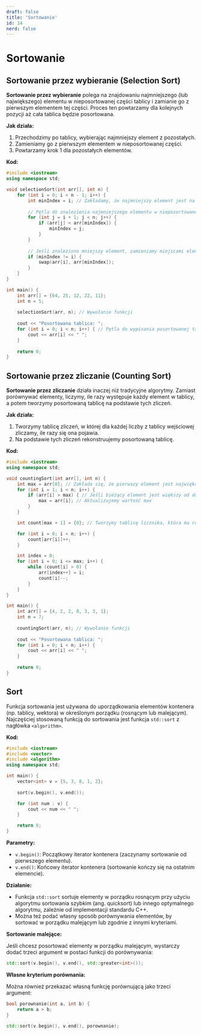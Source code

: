 ```yaml
---
draft: false
title: 'Sortowanie'
id: 14
nerd: false
---
```


# Sortowanie

## Sortowanie przez wybieranie (Selection Sort)

**Sortowanie przez wybieranie** polega na znajdowaniu najmniejszego (lub największego) elementu w nieposortowanej części tablicy i zamianie go z pierwszym elementem tej części. Proces ten powtarzamy dla kolejnych pozycji aż cała tablica będzie posortowana.

**Jak działa:**

1. Przechodzimy po tablicy, wybierając najmniejszy element z pozostałych.
2. Zamieniamy go z pierwszym elementem w nieposortowanej części.
3. Powtarzamy krok 1 dla pozostałych elementów.


**Kod:**
```cpp
#include <iostream>
using namespace std;

void selectionSort(int arr[], int n) {
    for (int i = 0; i < n - 1; i++) {
        int minIndex = i; // Zakładamy, że najmniejszy element jest na pozycji i
        
        // Pętla do znalezienia najmniejszego elementu w nieposortowanej części tablicy
        for (int j = i + 1; j < n; j++) { 
            if (arr[j] < arr[minIndex]) {
                minIndex = j;
            }
        }
        
        // Jeśli znaleziono mniejszy element, zamieniamy miejscami elementy i oraz minIndex
        if (minIndex != i) {
            swap(arr[i], arr[minIndex]);
        }
    }
}

int main() {
    int arr[] = {64, 25, 12, 22, 11};
    int n = 5;
    
    selectionSort(arr, n); // Wywołanie funkcji
    
    cout << "Posortowana tablica: ";
    for (int i = 0; i < n; i++) { // Pętla do wypisania posortowanej tablicy
        cout << arr[i] << " ";
    }
    
    return 0;
}

```

## Sortowanie przez zliczanie (Counting Sort)

**Sortowanie przez zliczanie** działa inaczej niż tradycyjne algorytmy. Zamiast porównywać elementy, liczymy, ile razy występuje każdy element w tablicy, a potem tworzymy posortowaną tablicę na podstawie tych zliczeń.

**Jak działa:**

1. Tworzymy tablicę zliczeń, w której dla każdej liczby z tablicy wejściowej zliczamy, ile razy się ona pojawia.
2. Na podstawie tych zliczeń rekonstruujemy posortowaną tablicę.

**Kod:**
```cpp
#include <iostream>
using namespace std;

void countingSort(int arr[], int n) {
    int max = arr[0]; // Zakłada się, że pierwszy element jest największym (max)
    for (int i = 1; i < n; i++) {
        if (arr[i] > max) { // Jeśli bieżący element jest większy od dotychczasowego max
            max = arr[i]; // Aktualizujemy wartość max
        }
    }

    int count[max + 1] = {0}; // Tworzymy tablicę licznika, która ma rozmiar max + 1 i inicjalizujemy ją zerami

    for (int i = 0; i < n; i++) {
        count[arr[i]]++;
    }

    int index = 0;
    for (int i = 0; i <= max; i++) {
        while (count[i] > 0) {
            arr[index++] = i;
            count[i]--;
        }
    }
}

int main() {
    int arr[] = {4, 2, 2, 8, 3, 3, 1};
    int n = 7;
    
    countingSort(arr, n); // Wywołanie funkcji
    
    cout << "Posortowana tablica: ";
    for (int i = 0; i < n; i++) {
        cout << arr[i] << " ";
    }
    
    return 0;
}

```


## Sort

Funkcja sortowania jest używana do uporządkowania elementów kontenera (np. tablicy, wektora) w określonym porządku (rosnącym lub malejącym). Najczęściej stosowaną funkcją do sortowania jest funkcja `std::sort` z nagłówka `<algorithm>`.

**Kod:**

```cpp
#include <iostream>
#include <vector>
#include <algorithm>
using namespace std;

int main() {
    vector<int> v = {5, 3, 8, 1, 2};
    
    sort(v.begin(), v.end());

    for (int num : v) {
        cout << num << " ";
    }

    return 0;
}
```

**Parametry:**

- `v.begin()`: Początkowy iterator kontenera (zaczynamy sortowanie od pierwszego elementu).
- `v.end()`: Końcowy iterator kontenera (sortowanie kończy się na ostatnim elemencie).

**Działanie:**

- Funkcja `std::sort` sortuje elementy w porządku rosnącym przy użyciu algorytmu sortowania szybkim (ang. quicksort) lub innego optymalnego algorytmu, zależnie od implementacji standardu C++.
- Można też podać własny sposób porównywania elementów, by sortować w porządku malejącym lub zgodnie z innymi kryteriami.

**Sortowanie malejące:**

Jeśli chcesz posortować elementy w porządku malejącym, wystarczy dodać trzeci argument w postaci funkcji do porównywania:

```cpp
std::sort(v.begin(), v.end(), std::greater<int>());
```

**Własne kryterium porównania:**

Można również przekazać własną funkcję porównującą jako trzeci argument:

```cpp
bool porownanie(int a, int b) {
    return a > b;
}

std::sort(v.begin(), v.end(), porownanie);
```
